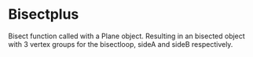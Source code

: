 # Bisectplus
Bisect function called with a Plane object.
Resulting in an bisected object with 3 vertex groups for the bisectloop, sideA and sideB respectively.
